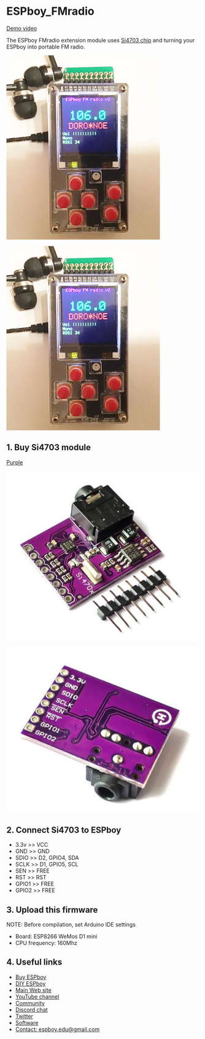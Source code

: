 # ESPboy_FMradio

[Demo video]([https://youtu.be/BxWNkIO8hpA](https://www.youtube.com/watch?v=kW6u79mBG4U))

The ESPboy FMradio extension module uses [Si4703 chip](https://aliexpress.ru/wholesale?SearchText=Si4703) and turning your ESPboy into portable FM radio.

![1](pics/pic1.JPEG)

![2](pics/pic1.JPEG)


## 1. Buy Si4703 module

[Purple](https://aliexpress.ru/wholesale?SearchText=Si4703)

![1](pics/si4703_1.JPG)

![2](pics/si4703_2.JPG)


## 2. Connect Si4703 to ESPboy

- 3.3v >> VCC
- GND >> GND
- SDIO >> D2, GPIO4, SDA
- SCLK >> D1, GPIO5, SCL
- SEN >> FREE
- RST >> RST
- GPIO1 >> FREE
- GPIO2 >> FREE

## 3. Upload this firmware

NOTE: Before compilation, set Arduino IDE settings

-  Board:  ESP8266 WeMos D1 mini
-  CPU frequency: 160Mhz

## 4. Useful links

- [Buy ESPboy](https://www.tindie.com/products/23910/)
- [DIY ESPboy](https://easyeda.com/ESPboy)
- [Main Web site](https://www.espboy.com)
- [YouTube channel](https://www.youtube.com/c/ESPboy)
- [Community](https://community.espboy.com)
- [Discord chat](https://discord.gg/kXfDQpX)
- [Twitter](https://twitter.com/ESPboy_edu)
- [Software](https://github.com/ESPboy-edu)
- [Contact: espboy.edu@gmail.com](mailto:espboy.edu@gmail.com)




